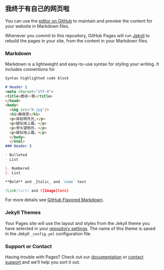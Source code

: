 ## 我终于有自己的网页啦

You can use the [editor on GitHub](https://github.com/woshizuipangde/myH5/edit/master/index.md) to maintain and preview the content for your website in Markdown files.

Whenever you commit to this repository, GitHub Pages will run [Jekyll](https://jekyllrb.com/) to rebuild the pages in your site, from the content in your Markdown files.

### Markdown

Markdown is a lightweight and easy-to-use syntax for styling your writing. It includes conventions for

```markdown
Syntax highlighted code block

# Header 1
<meta charset="UTF-8">
<title>唐诗一首</title>
</head>
<bady>
  <img src="0.jpg"/>
  <h1>静夜思</h1>
  <p>床前明月光,</p>
  <p>疑似地上霜。</p>
  <p>举头望明月，</p>
  <p>疑似地上霜。</p>
  </body>
  </html>
### Header 3

- Bulleted
- List

1. Numbered
2. List

**Bold** and _Italic_ and `Code` text

[Link](url) and ![Image](src)
```

For more details see [GitHub Flavored Markdown](https://guides.github.com/features/mastering-markdown/).

### Jekyll Themes

Your Pages site will use the layout and styles from the Jekyll theme you have selected in your [repository settings](https://github.com/woshizuipangde/myH5/settings). The name of this theme is saved in the Jekyll `_config.yml` configuration file.

### Support or Contact

Having trouble with Pages? Check out our [documentation](https://help.github.com/categories/github-pages-basics/) or [contact support](https://github.com/contact) and we’ll help you sort it out.
